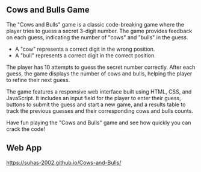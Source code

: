 ## Cows and Bulls Game

The "Cows and Bulls" game is a classic code-breaking game where the player tries to guess a secret 3-digit number. The game provides feedback on each guess, indicating the number of "cows" and "bulls" in the guess.

- A "cow" represents a correct digit in the wrong position.
- A "bull" represents a correct digit in the correct position.

The player has 10 attempts to guess the secret number correctly. After each guess, the game displays the number of cows and bulls, helping the player to refine their next guess.

The game features a responsive web interface built using HTML, CSS, and JavaScript. It includes an input field for the player to enter their guess, buttons to submit the guess and start a new game, and a results table to track the previous guesses and their corresponding cows and bulls counts.

Have fun playing the "Cows and Bulls" game and see how quickly you can crack the code!


## Web App
https://suhas-2002.github.io/Cows-and-Bulls/
